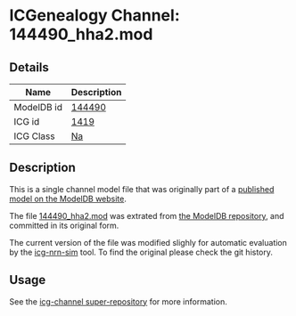 # ICGenealogy Channel: 144490\_hha2.mod

## Details

Name | Description
---- | -----------
ModelDB id | [144490](http://senselab.med.yale.edu/ModelDB/ShowModel.cshtml?model=144490)
ICG id | [1419](http://icg.neurotheory.ox.ac.uk/channels/2/1419)
ICG Class | [Na](http://icg.neurotheory.ox.ac.uk/channels/2)

## Description

This is a single channel model file that was originally part of a [published model on the ModelDB website](http://senselab.med.yale.edu/ModelDB/ShowModel.cshtml?model=144490).


The file [144490\_hha2.mod](144490_hha2.mod) was extrated from [the ModelDB repository](http://senselab.med.yale.edu/ModelDB/ShowModel.cshtml?model=144490), and committed in its original form.

The current version of the file was modified slighly for automatic evaluation by the [icg-nrn-sim](https://github.com/icgenealogy/icg-nrn-sim) tool. To find the original please check the git history.


## Usage

See the [icg-channel super-repository](https://github.com/icgenealogy/icg-channels) for more information.